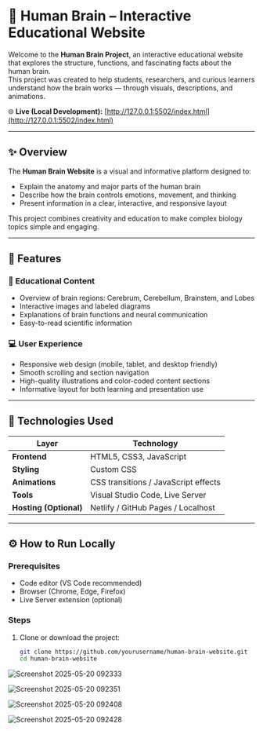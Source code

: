 # 🧠 Human Brain – Interactive Educational Website

Welcome to the **Human Brain Project**, an interactive educational website that explores the structure, functions, and fascinating facts about the human brain.  
This project was created to help students, researchers, and curious learners understand how the brain works — through visuals, descriptions, and animations.

🌐 **Live (Local Development):** [http://127.0.0.1:5502/index.html](http://127.0.0.1:5502/index.html)

---

## ✨ Overview

The **Human Brain Website** is a visual and informative platform designed to:
- Explain the anatomy and major parts of the human brain  
- Describe how the brain controls emotions, movement, and thinking  
- Present information in a clear, interactive, and responsive layout  

This project combines creativity and education to make complex biology topics simple and engaging.

---

## 🚀 Features

### 🧩 Educational Content
- Overview of brain regions: Cerebrum, Cerebellum, Brainstem, and Lobes  
- Interactive images and labeled diagrams  
- Explanations of brain functions and neural communication  
- Easy-to-read scientific information  

### 💻 User Experience
- Responsive web design (mobile, tablet, and desktop friendly)  
- Smooth scrolling and section navigation  
- High-quality illustrations and color-coded content sections  
- Informative layout for both learning and presentation use  

---

## 🧠 Technologies Used

| Layer | Technology |
|-------|-------------|
| **Frontend** | HTML5, CSS3, JavaScript |
| **Styling** | Custom CSS |
| **Animations** | CSS transitions / JavaScript effects |
| **Tools** | Visual Studio Code, Live Server |
| **Hosting (Optional)** | Netlify / GitHub Pages / Localhost |

---

## ⚙️ How to Run Locally

### Prerequisites
- Code editor (VS Code recommended)  
- Browser (Chrome, Edge, Firefox)  
- Live Server extension (optional)

### Steps
1. Clone or download the project:
   ```bash
   git clone https://github.com/yourusername/human-brain-website.git
   cd human-brain-website

![Screenshot 2025-05-20 092333](https://github.com/user-attachments/assets/f3bac63a-b831-47a3-874c-bfac8468ef36)

![Screenshot 2025-05-20 092351](https://github.com/user-attachments/assets/5549963b-6064-4649-a8e5-453cbc6b14a0)

![Screenshot 2025-05-20 092408](https://github.com/user-attachments/assets/add0ebdf-0a7e-4c5d-957e-5c00b66bf667)

![Screenshot 2025-05-20 092428](https://github.com/user-attachments/assets/fd883cae-fe9f-4a90-a0d4-93e4220efb4b)



